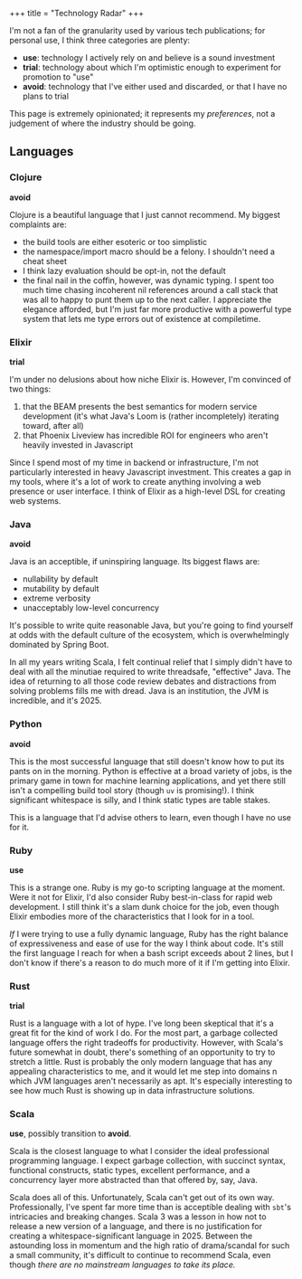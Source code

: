 +++
title = "Technology Radar"
+++

I'm not a fan of the granularity used by various tech publications; for personal use, I think three categories are plenty:

* **use**: technology I actively rely on and believe is a sound investment
* **trial**: technology about which I'm optimistic enough to experiment for promotion to "use"
* **avoid**: technology that I've either used and discarded, or that I have no plans to trial

This page is extremely opinionated; it represents my _preferences_, not a judgement of where the industry should be going.

## Languages

### Clojure

**avoid**

Clojure is a beautiful language that I just cannot recommend. My biggest complaints are:

* the build tools are either esoteric or too simplistic
* the namespace/import macro should be a felony. I shouldn't need a cheat sheet
* I think lazy evaluation should be opt-in, not the default
* the final nail in the coffin, however, was dynamic typing. I spent too much time chasing incoherent nil references around a call stack that was all to happy to punt them up to the next caller. I appreciate the elegance afforded, but I'm just far more productive with a powerful type system that lets me type errors out of existence at compiletime.

### Elixir

**trial**

I'm under no delusions about how niche Elixir is. However, I'm convinced of two things:

1. that the BEAM presents the best semantics for modern service development (it's what Java's Loom is (rather incompletely) iterating toward, after all)
2. that Phoenix Liveview has incredible ROI for engineers who aren't heavily invested in Javascript

Since I spend most of my time in backend or infrastructure, I'm not particularly interested in heavy Javascript investment. This creates a gap in my tools, where it's a lot of work to create anything involving a web presence or user interface. I think of Elixir as a high-level DSL for creating web systems.


### Java

**avoid**

Java is an acceptible, if uninspiring language. Its biggest flaws are:

* nullability by default
* mutability by default
* extreme verbosity
* unacceptably low-level concurrency

It's possible to write quite reasonable Java, but you're going to find yourself at odds with the default culture of the ecosystem, which is overwhelmingly dominated by Spring Boot.

In all my years writing Scala, I felt continual relief that I simply didn't have to deal with all the minutiae required to write threadsafe, "effective" Java. The idea of returning to all those code review debates and distractions from solving problems fills me with dread. Java is an institution, the JVM is incredible, and it's 2025.

### Python

**avoid**

This is the most successful language that still doesn't know how to put its pants on in the morning. Python is effective at a broad variety of jobs, is the primary game in town for machine learning applications, and yet there still isn't a compelling build tool story (though `uv` is promising!). I think significant whitespace is silly, and I think static types are table stakes.

This is a language that I'd advise others to learn, even though I have no use for it.

### Ruby

**use**

This is a strange one. Ruby is my go-to scripting language at the moment. Were it not for Elixir, I'd also consider Ruby best-in-class for rapid web development. I still think it's a slam dunk choice for the job, even though Elixir embodies more of the characteristics that I look for in a tool.

*If* I were trying to use a fully dynamic language, Ruby has the right balance of expressiveness and ease of use for the way I think about code. It's still the first language I reach for when a bash script exceeds about 2 lines, but I don't know if there's a reason to do much more of it if I'm getting into Elixir.

### Rust

**trial**

Rust is a language with a lot of hype. I've long been skeptical that it's a great fit for the kind of work I do. For the most part, a garbage collected language offers the right tradeoffs for productivity. However, with Scala's future somewhat in doubt, there's something of an opportunity to try to stretch a little. Rust is probably the only modern language that has any appealing characteristics to me, and it would let me step into domains n which JVM languages aren't necessarily as apt. It's especially interesting to see how much Rust is showing up in data infrastructure solutions.

### Scala

**use**, possibly transition to **avoid**.

Scala is the closest language to what I consider the ideal professional programming language. I expect garbage collection, with succinct syntax, functional constructs, static types, excellent performance, and a concurrency layer more abstracted than that offered by, say, Java.

Scala does all of this. Unfortunately, Scala can't get out of its own way. Professionally, I've spent far more time than is acceptible dealing with `sbt`'s intricacies and breaking changes. Scala 3 was a lesson in how not to release a new version of a language, and there is no justification for creating a whitespace-significant language in 2025. Between the astounding loss in momentum and the high ratio of drama/scandal for such a small community, it's difficult to continue to recommend Scala, even though *there are no mainstream languages to take its place.*

